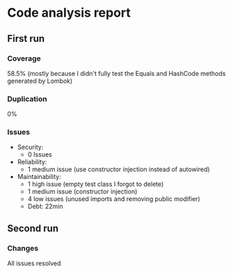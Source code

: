 # Code analysis report

## First run

### Coverage

58.5% (mostly because I didn't fully test the Equals and HashCode methods generated by Lombok)

### Duplication

0%

### Issues

* Security:
  * 0 Issues
* Reliability:
  * 1 medium issue (use constructor injection instead of autowired)
* Maintainability:
  * 1 high issue (empty test class I forgot to delete)
  * 1 medium issue (constructor injection)
  * 4 low issues (unused imports and removing public modifier)
  * Debt: 22min

## Second run

### Changes

All issues resolved